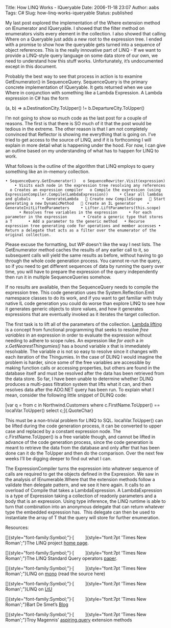 Title: How LINQ Works - IQueryable
Date: 2006-11-18 23:07
Author: aabs
Tags: C#
Slug: how-linq-works-iqueryable
Status: published

My last post explored the implementation of the Where extension method on IEnumerator and IQueryable. I showed that the filter method on enumerators visits every element in the collection. I also showed that calling Where on a Queryable just adds a new root to the expression tree. I ended with a promise to show how the queryable gets turned into a sequence of object references. This is the really innovative part of LINQ - If we want to provide a LINQ-style query language on some data store of our own, we need to understand how this stuff works. Unfortunately, it’s undocumented except in this document.

Probably the best way to see that process in action is to examine GetEnumerator() in SequenceQuery. SequenceQuery is the primary concrete implementation of IQueryable. It gets returned when we use Where in conjunction with something like a Lambda Expression. A Lambda expression in C\# has the form

(a, b) =\> a.DestinationCity.ToUpper() != b.DepartureCity.ToUpper()

I’m not going to show so much code as the last post for a couple of reasons. The first is that there is SO much of it that the post would be tedious in the extreme. The other reason is that I am not completely convinced that Reflector is showing me everything that is going on. I’ve tried to get access to the source of LINQ, and if it is forthcoming I will explain in more detail what is happening under the hood. For now, I can give an outline based on my understanding of what has to happen for LINQ to work.

What follows is the outline of the algorithm that LINQ employs to query something like an in-memory collection.

`• SequenceQuery.GetEnumerator()   o SequenceRewriter.Visit(expression)     • Visits each node in the expression tree resolving any references   o Creates an expression compiler   o Compile the expression (using ExpressionCompiler.Compile(LambdaExpression))     • Clear all lambdas and globals     • GenerateLambda    Create new CompileScope    Start generating a new DynamicMethod    Create an IL generator     • GenerateInitLiftedParameters     • Lifter.LiftParameters(this.scope)       • Resolves free variables in the expression     • For each parameter in the expression       • Create a generic type that stores a T       • Add a parameter to the generic method   • Recurse expression tree generating code for operations and member accesses • Return a delegate that acts as a filter over the enumerator of the original collection.`

Please excuse the formatting, but WP doesn't like the way I nest lists. The GetEnumerator method caches the results of any earlier call to it, so subsequent calls will yield the same results as before, without having to go through the whole code generation process. You cannot re-run the query, so if you need to get different sequences of data by running the query over time, you will have to prepare the expression of the query independently then run it in multiple SequenceQueries somehow.

If no results are available, then the SequenceQuery needs to compile the expression tree. This code generation uses the System.Reflection.Emit namespace classes to do its work, and if you want to get familiar with truly native IL code generation you could do worse than explore LINQ to see how it generates generic objects to store values, and how it generates expressions that are eventually invoked as it iterates the target collection.

The first task is to lift all of the parameters of the collection. [Lambda lifting](http://en.wikipedia.org/wiki/Lambda_Lifting) is a concept from functional programming that seeks to resolve *free variables* in an expression in order to evaluate the expression without needing to adhere to scope rules. An expression like *for each* a *in x.GetNearestThingumies()* has a bound variable x that is immediately resolvable. The variable *a* is not so easy to resolve since it changes with each iteration of the Thingumies. In the case of DLINQ I would imagine the problem is harder, since some of the free variables are accessible by making function calls or accessing properties, but others are found in the database itself and must be resolved after the data has been retrieved from the data store. So far, I have been unable to determine whether DLINQ produces a multi-pass filtration system that lifts what it can, and then resolves data after the ADO.NET query has been run. To explain what I mean, consider the following little snippet of DLINQ code:

[var q = from c in Northwind.Customers where c.FirstName.ToUpper() == localVar.ToUpper() select c;]{.QuoteChar}

This must be a non-trivial problem for LINQ to SQL. localVar.ToUpper() can be lifted during the code generation process, it can be converted to upper case and replaced by a constant expression node. The c.FirstName.ToUpper() is a free variable though, and cannot be lifted in advance of the code generation process, since the code generation is meant to retrieve the data from the database and only after that has been done can it do the ToUpper and then do the comparison. Over the next few weeks I’ll be digging deeper to find out what I can.

The ExpressionCompiler turns the expression into whatever sequence of calls are required to get the objects defined in the Expression. We saw in the analysis of IEnumerable.Where that the extension methods follow a validate then delegate pattern, and we see it here again. It calls to an overload of Compile that takes a LambdaExpression. A LambdaExpression is a type of Expression taking a collection of readonly parameters and a body that is an expression. Using type inference, the LINQ runtime is able to turn that combination into an anonymous delegate that can return whatever type the embedded expression has.  This delegate can then be used to instantiate the array of T that the query will store for further enumeration.

Resources:

[]{style="font-family:Symbol;"}·[         ]{style="font:7pt 'Times New Roman';"}The LINQ project [home page](http://msdn.microsoft.com/data/ref/linq/).

[]{style="font-family:Symbol;"}·[         ]{style="font:7pt 'Times New Roman';"}The LINQ Standard Query operators [paper](http://download.microsoft.com/download/5/8/6/5868081c-68aa-40de-9a45-a3803d8134b8/Standard_Query_Operators.doc).

[]{style="font-family:Symbol;"}·[         ]{style="font:7pt 'Times New Roman';"}LINQ on [mono](http://www.go-mono.com/archive/1.1.14/) (read the source here)

[]{style="font-family:Symbol;"}·[         ]{style="font:7pt 'Times New Roman';"}LINQ on [LtU](http://lambda-the-ultimate.org/node/1253)

[]{style="font-family:Symbol;"}·[         ]{style="font:7pt 'Times New Roman';"}Bart De Smet’s [Blog](http://community.bartdesmet.net/blogs/bart/archive/2006/07/04/4115.aspx)

[]{style="font-family:Symbol;"}·[         ]{style="font:7pt 'Times New Roman';"}Troy Magennis’ [aspiring.query](http://aspiring-technology.com/blogs/troym/archive/2006/10/06/24.aspx) extension methods
